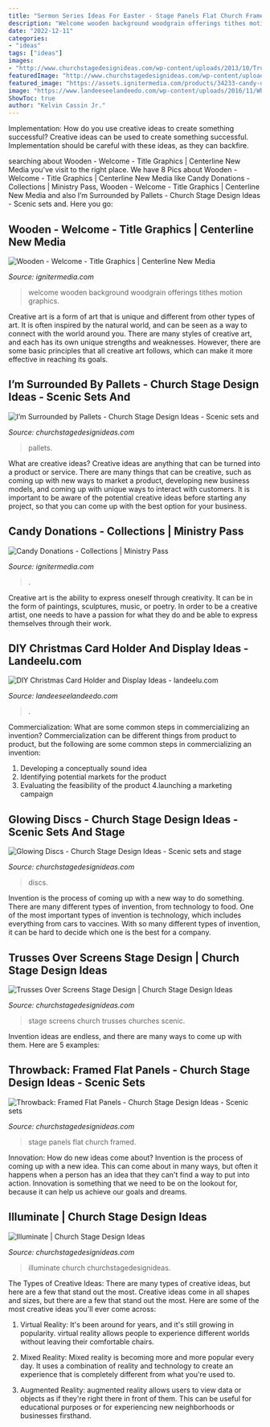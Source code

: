 ```yaml
---
title: "Sermon Series Ideas For Easter - Stage Panels Flat Church Framed"
description: "Welcome wooden background woodgrain offerings tithes motion graphics"
date: "2022-12-11"
categories:
- "ideas"
tags: ["ideas"]
images:
- "http://www.churchstagedesignideas.com/wp-content/uploads/2013/10/Trusses-Over-Screens-Stage-Design.jpg"
featuredImage: "http://www.churchstagedesignideas.com/wp-content/uploads/2011/10/Illuminate.jpg"
featured_image: "https://assets.ignitermedia.com/products/34233-candy-donations/preview/image"
image: "https://www.landeeseelandeedo.com/wp-content/uploads/2016/11/What-a-fun-idea-to-use-an-old-book-to-display-your-Christmas-cards-via-Four-Corners-Design.jpg"
ShowToc: true
author: "Kelvin Cassin Jr."
---
```



Implementation: How do you use creative ideas to create something successful?
Creative ideas can be used to create something successful. Implementation should be careful with these ideas, as they can backfire.

	

		
searching about Wooden - Welcome - Title Graphics | Centerline New Media you've visit to the right place. We have 8 Pics about Wooden - Welcome - Title Graphics | Centerline New Media like Candy Donations - Collections | Ministry Pass, Wooden - Welcome - Title Graphics | Centerline New Media and also I’m Surrounded by Pallets - Church Stage Design Ideas - Scenic sets and. Here you go:
		
    
## Wooden - Welcome - Title Graphics | Centerline New Media

<img loading=lazy src="https://assets.ignitermedia.com/products/28980-wooden-welcome/preview/image" onerror="this.onerror=null;this.src='https://tse1.mm.bing.net/th?id=OIP.O6EStV89ENYfSJ6T_NIU-gHaEK&amp;pid=15.1';" alt="Wooden - Welcome - Title Graphics | Centerline New Media">

_Source: ignitermedia.com_

>welcome wooden background woodgrain offerings tithes motion graphics. 

	

Creative art is a form of art that is unique and different from other types of art. It is often inspired by the natural world, and can be seen as a way to connect with the world around you. There are many styles of creative art, and each has its own unique strengths and weaknesses. However, there are some basic principles that all creative art follows, which can make it more effective in reaching its goals.

    
## I’m Surrounded By Pallets - Church Stage Design Ideas - Scenic Sets And

<img loading=lazy src="http://churchstagedesignideas.com/wp-content/uploads/2020/04/Im-Surrounded-by-Pallets-stage-Design.jpg" onerror="this.onerror=null;this.src='https://tse1.mm.bing.net/th?id=OIP.2vvJOWm7maqi27lruZu85gHaDv&amp;pid=15.1';" alt="I’m Surrounded by Pallets - Church Stage Design Ideas - Scenic sets and">

_Source: churchstagedesignideas.com_

>pallets. 

	

What are creative ideas?
Creative ideas are anything that can be turned into a product or service. There are many things that can be creative, such as coming up with new ways to market a product, developing new business models, and coming up with unique ways to interact with customers. It is important to be aware of the potential creative ideas before starting any project, so that you can come up with the best option for your business.

    
## Candy Donations - Collections | Ministry Pass

<img loading=lazy src="https://assets.ignitermedia.com/products/34233-candy-donations/preview/image" onerror="this.onerror=null;this.src='https://tse4.mm.bing.net/th?id=OIP.E-MzW28l_hrD8CZLkIbBNgHaFs&amp;pid=15.1';" alt="Candy Donations - Collections | Ministry Pass">

_Source: ignitermedia.com_

>. 

	

Creative art is the ability to express oneself through creativity. It can be in the form of paintings, sculptures, music, or poetry. In order to be a creative artist, one needs to have a passion for what they do and be able to express themselves through their work.

    
## DIY Christmas Card Holder And Display Ideas - Landeelu.com

<img loading=lazy src="https://www.landeeseelandeedo.com/wp-content/uploads/2016/11/What-a-fun-idea-to-use-an-old-book-to-display-your-Christmas-cards-via-Four-Corners-Design.jpg" onerror="this.onerror=null;this.src='https://tse4.mm.bing.net/th?id=OIP.EbcIehKbolQW8RxGXB885wAAAA&amp;pid=15.1';" alt="DIY Christmas Card Holder and Display Ideas - landeelu.com">

_Source: landeeseelandeedo.com_

>. 

	

Commercialization: What are some common steps in commercializing an invention?
Commercialization can be different things from product to product, but the following are some common steps in commercializing an invention:
1. Developing a conceptually sound idea 
2. Identifying potential markets for the product 
3. Evaluating the feasibility of the product 
4.launching a marketing campaign 

    
## Glowing Discs - Church Stage Design Ideas - Scenic Sets And Stage

<img loading=lazy src="http://churchstagedesignideas.com/wp-content/uploads/2018/09/Glowing-Discs-Stage-Design.jpg" onerror="this.onerror=null;this.src='https://tse4.mm.bing.net/th?id=OIP.K2zahLUGLrcpYWUQrDsCcQHaDk&amp;pid=15.1';" alt="Glowing Discs - Church Stage Design Ideas - Scenic sets and stage">

_Source: churchstagedesignideas.com_

>discs. 

	

Invention is the process of coming up with a new way to do something. There are many different types of invention, from technology to food. One of the most important types of invention is technology, which includes everything from cars to vaccines. With so many different types of invention, it can be hard to decide which one is the best for a company.

    
## Trusses Over Screens Stage Design | Church Stage Design Ideas

<img loading=lazy src="http://www.churchstagedesignideas.com/wp-content/uploads/2013/10/Trusses-Over-Screens-Stage-Design.jpg" onerror="this.onerror=null;this.src='https://tse3.mm.bing.net/th?id=OIP.Wsw6UzNi4hahA99_PX4wwAHaDm&amp;pid=15.1';" alt="Trusses Over Screens Stage Design | Church Stage Design Ideas">

_Source: churchstagedesignideas.com_

>stage screens church trusses churches scenic. 

	

Invention ideas are endless, and there are many ways to come up with them. Here are 5 examples:

    
## Throwback: Framed Flat Panels - Church Stage Design Ideas - Scenic Sets

<img loading=lazy src="https://churchstagedesignideas.com/wp-content/uploads/2020/01/Framed-Flat-Panels-Stage-Design.jpg" onerror="this.onerror=null;this.src='https://tse4.mm.bing.net/th?id=OIP.E1a2qCo_QIHh84UvZCLLGgHaED&amp;pid=15.1';" alt="Throwback: Framed Flat Panels - Church Stage Design Ideas - Scenic sets">

_Source: churchstagedesignideas.com_

>stage panels flat church framed. 

	

Innovation: How do new ideas come about?
Invention is the process of coming up with a new idea. This can come about in many ways, but often it happens when a person has an idea that they can't find a way to put into action. Innovation is something that we need to be on the lookout for, because it can help us achieve our goals and dreams.

    
## Illuminate | Church Stage Design Ideas

<img loading=lazy src="http://www.churchstagedesignideas.com/wp-content/uploads/2011/10/Illuminate.jpg" onerror="this.onerror=null;this.src='https://tse4.mm.bing.net/th?id=OIP.Vo5xXWGFR5_2iRHltYrS7gHaC4&amp;pid=15.1';" alt="Illuminate | Church Stage Design Ideas">

_Source: churchstagedesignideas.com_

>illuminate church churchstagedesignideas. 

	

The Types of Creative Ideas: There are many types of creative ideas, but here are a few that stand out the most.
Creative ideas come in all shapes and sizes, but there are a few that stand out the most. Here are some of the most creative ideas you'll ever come across:
1. Virtual Reality: It's been around for years, and it's still growing in popularity. virtual reality allows people to experience different worlds without leaving their comfortable chairs.

2. Mixed Reality: Mixed reality is becoming more and more popular every day. It uses a combination of reality and technology to create an experience that is completely different from what you're used to.

3. Augmented Reality: augmented reality allows users to view data or objects as if they're right there in front of them. This can be useful for educational purposes or for experiencing new neighborhoods or businesses firsthand.


